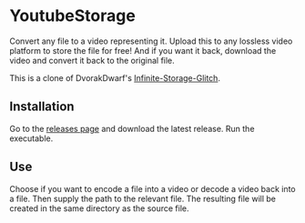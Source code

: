 # YoutubeStorage

Convert any file to a video representing it. Upload this to any lossless video platform to store the file for free! And if you want it back, download the video and convert it back to the original file.

This is a clone of DvorakDwarf's [Infinite-Storage-Glitch](https://github.com/DvorakDwarf/Infinite-Storage-Glitch).

## Installation

Go to the [releases page](https://github.com/Casvt/YoutubeStorage/releases) and download the latest release. Run the executable.

## Use

Choose if you want to encode a file into a video or decode a video back into a file. Then supply the path to the relevant file. The resulting file will be created in the same directory as the source file.